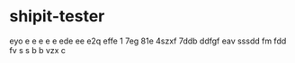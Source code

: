 # shipit-tester
eyo
e
e
e
e
e
ede
ee
e2q
effe
1
7eg
81e
4szxf
7ddb
ddfgf
eav
sssdd
fm
fdd
fv
s
s
b
b
vzx
c
